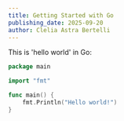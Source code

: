 ```yaml
---
title: Getting Started with Go
publishing_date: 2025-09-20
author: Clelia Astra Bertelli
---
```


This is 'hello world' in Go:

```go
package main

import "fmt"

func main() {
    fmt.Println("Hello world!")
}
```